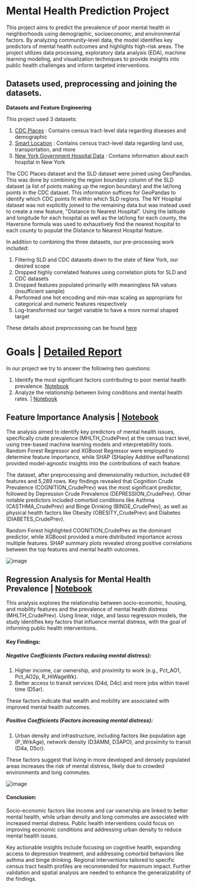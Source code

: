 # Mental Health Prediction Project

This project aims to predict the prevalence of poor mental health in neighborhoods using demographic, socioeconomic, and environmental factors. By analyzing community-level data, the model identifies key predictors of mental health outcomes and highlights high-risk areas. The project utilizes data processing, exploratory data analysis (EDA), machine learning modeling, and visualization techniques to provide insights into public health challenges and inform targeted interventions.

## Datasets used, preprocessing and joining the datasets.
**Datasets and Feature Engineering**

This project used 3 datasets:

1. [CDC Places](https://www.cdc.gov/places/about/index.html) : Contains census tract-level data regarding diseases and demographic 
2. [Smart Location](https://www.epa.gov/smartgrowth/smart-location-mapping#SLD) : Contains census tract-level data regarding land use, transportation, and more
3. [New York Government Hospital Data](https://www.epa.gov/smartgrowth/smart-location-mapping#SLD) : Contains information about each hospital in New York

The CDC Places dataset and the SLD dataset were joined using GeoPandas. This was done by combining the region boundary column of the SLD dataset (a list of points making up the region boundary) and the lat/long points in the CDC dataset. This information suffices for GeoPandas to identify which CDC points fit within which SLD regions. The NY Hospital dataset was not explicitly joined to the remaining data but was instead used to create a new feature, "Distance to Nearest Hospital". Using the latitude and longitude for each hospital as well as the lat/long for each county, the Haversine formula was used to exhaustively find the nearest hospital to each county to populat the Distance to Nearest Hospital feature. 

In addition to combining the three datasets, our pre-processing work included:

1. Filtering SLD and CDC datasets down to the state of New York, our desired scope
2. Dropped highly correlated features using correlation plots for SLD and CDC datasets
3. Dropped features populated primarily with meaningless NA values (insufficient sample)
4. Performed one hot encoding and min-max scaling as appropriate for categorical and numeric features respectively
5. Log-transformed our target variable to have a more normal shaped target

These details about preprocessing can be found [here](https://github.com/SodiumMan91/mental-health-prediction/blob/main/Preprocessing_Details.pdf)

# Goals | [Detailed Report](https://github.com/SodiumMan91/mental-health-prediction/blob/main/Report.md)
In our project we try to answer the following two questions:

1. Identify the most significant factors contributing to poor mental health prevalence.  [Notebook](https://github.com/SodiumMan91/mental-health-prediction/blob/main/notebooks/random_forest_xg_boost.ipynb)
2. Analyze the relationship between living conditions and mental health rates. | [Notebook](https://github.com/SodiumMan91/mental-health-prediction/blob/main/notebooks/reg_SLD_data_on_mental_health.ipynb)

## Feature Importance Analysis | [Notebook](https://github.com/SodiumMan91/mental-health-prediction/blob/main/notebooks/random_forest_xg_boost.ipynb)
The analysis aimed to identify key predictors of mental health issues, specifically crude prevalence (MHLTH_CrudePrev) at the census tract level, using tree-based machine learning models and interpretability tools. Random Forest Regressor and XGBoost Regressor were employed to determine feature importance, while SHAP (SHapley Additive exPlanations) provided model-agnostic insights into the contributions of each feature.

The dataset, after preprocessing and dimensionality reduction, included 69 features and 5,289 rows. Key findings revealed that Cognition Crude Prevalence (COGNITION_CrudePrev) was the most significant predictor, followed by Depression Crude Prevalence (DEPRESSION_CrudePrev). Other notable predictors included comorbid conditions like Asthma (CASTHMA_CrudePrev) and Binge Drinking (BINGE_CrudePrev), as well as physical health factors like Obesity (OBESITY_CrudePrev) and Diabetes (DIABETES_CrudePrev).

Random Forest highlighted COGNITION_CrudePrev as the dominant predictor, while XGBoost provided a more distributed importance across multiple features. SHAP summary plots revealed strong positive correlations between the top features and mental health outcomes.

![image](https://github.com/user-attachments/assets/8b8502d3-8816-417b-9cc1-35dcdac130b5)


## Regression Analysis for Mental Health Prevalence | [Notebook](https://github.com/SodiumMan91/mental-health-prediction/blob/main/notebooks/reg_SLD_data_on_mental_health.ipynb)
This analysis explores the relationship between socio-economic, housing, and mobility features and the prevalence of mental health distress (MHLTH_CrudePrev). Using linear, ridge, and lasso regression models, the study identifies key factors that influence mental distress, with the goal of informing public health interventions.

#### Key Findings:
##### Negative Coefficients (Factors reducing mental distress):

1. Higher income, car ownership, and proximity to work (e.g., Pct_AO1, Pct_AO2p, R_HiWageWk).
2. Better access to transit services (D4d, D4c) and more jobs within travel time (D5ar).

These factors indicate that wealth and mobility are associated with improved mental health outcomes.

##### Positive Coefficients (Factors increasing mental distress):

1. Urban density and infrastructure, including factors like population age (P_WrkAge), network density (D3AMM, D3APO), and proximity to transit (D4a, D5cr).

These factors suggest that living in more developed and densely populated areas increases the risk of mental distress, likely due to crowded environments and long commutes.

![image](https://github.com/user-attachments/assets/a6242e1d-177b-4ff3-83de-2c4240e8c68f)

#### Conclusion:
Socio-economic factors like income and car ownership are linked to better mental health, while urban density and long commutes are associated with increased mental distress. Public health interventions could focus on improving economic conditions and addressing urban density to reduce mental health issues.

Key actionable insights include focusing on cognitive health, expanding access to depression treatment, and addressing comorbid behaviors like asthma and binge drinking. Regional interventions tailored to specific census tract health profiles are recommended for maximum impact. Further validation and spatial analysis are needed to enhance the generalizability of the findings.


